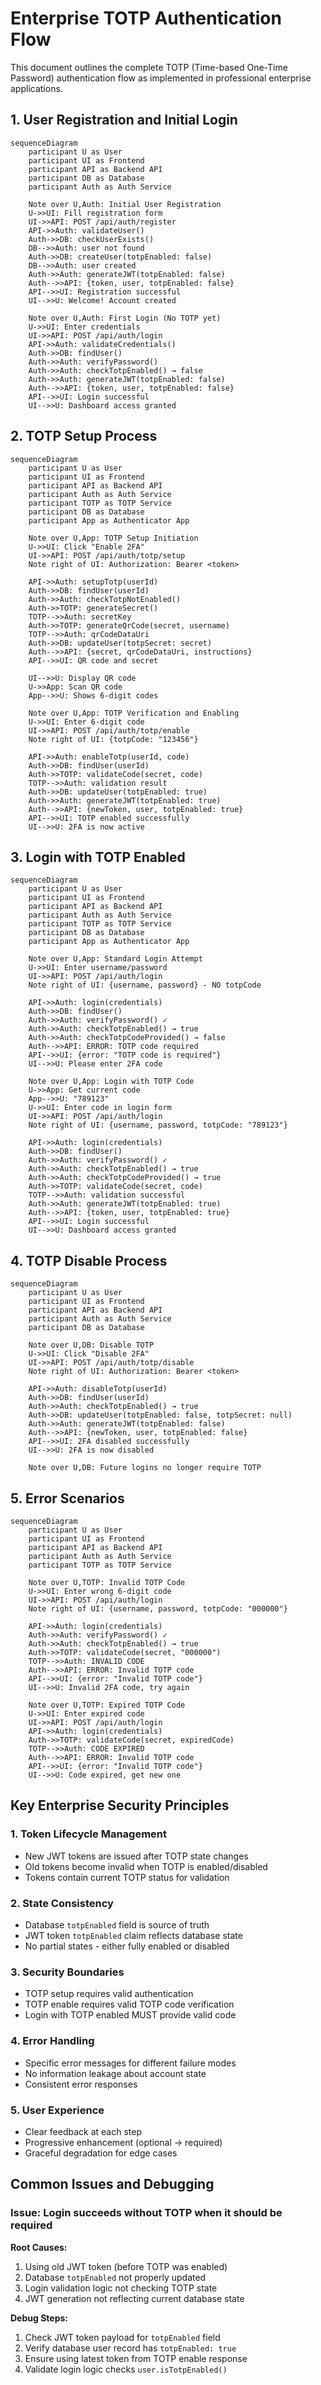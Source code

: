 # Enterprise TOTP Authentication Flow

This document outlines the complete TOTP (Time-based One-Time Password) authentication flow as implemented in professional enterprise applications.

## 1. User Registration and Initial Login

```mermaid
sequenceDiagram
    participant U as User
    participant UI as Frontend
    participant API as Backend API
    participant DB as Database
    participant Auth as Auth Service

    Note over U,Auth: Initial User Registration
    U->>UI: Fill registration form
    UI->>API: POST /api/auth/register
    API->>Auth: validateUser()
    Auth->>DB: checkUserExists()
    DB-->>Auth: user not found
    Auth->>DB: createUser(totpEnabled: false)
    DB-->>Auth: user created
    Auth->>Auth: generateJWT(totpEnabled: false)
    Auth-->>API: {token, user, totpEnabled: false}
    API-->>UI: Registration successful
    UI-->>U: Welcome! Account created

    Note over U,Auth: First Login (No TOTP yet)
    U->>UI: Enter credentials
    UI->>API: POST /api/auth/login
    API->>Auth: validateCredentials()
    Auth->>DB: findUser()
    Auth->>Auth: verifyPassword()
    Auth->>Auth: checkTotpEnabled() → false
    Auth->>Auth: generateJWT(totpEnabled: false)
    Auth-->>API: {token, user, totpEnabled: false}
    API-->>UI: Login successful
    UI-->>U: Dashboard access granted
```

## 2. TOTP Setup Process

```mermaid
sequenceDiagram
    participant U as User
    participant UI as Frontend
    participant API as Backend API
    participant Auth as Auth Service
    participant TOTP as TOTP Service
    participant DB as Database
    participant App as Authenticator App

    Note over U,App: TOTP Setup Initiation
    U->>UI: Click "Enable 2FA"
    UI->>API: POST /api/auth/totp/setup
    Note right of UI: Authorization: Bearer <token>

    API->>Auth: setupTotp(userId)
    Auth->>DB: findUser(userId)
    Auth->>Auth: checkTotpNotEnabled()
    Auth->>TOTP: generateSecret()
    TOTP-->>Auth: secretKey
    Auth->>TOTP: generateQrCode(secret, username)
    TOTP-->>Auth: qrCodeDataUri
    Auth->>DB: updateUser(totpSecret: secret)
    Auth-->>API: {secret, qrCodeDataUri, instructions}
    API-->>UI: QR code and secret

    UI-->>U: Display QR code
    U->>App: Scan QR code
    App-->>U: Shows 6-digit codes

    Note over U,App: TOTP Verification and Enabling
    U->>UI: Enter 6-digit code
    UI->>API: POST /api/auth/totp/enable
    Note right of UI: {totpCode: "123456"}

    API->>Auth: enableTotp(userId, code)
    Auth->>DB: findUser(userId)
    Auth->>TOTP: validateCode(secret, code)
    TOTP-->>Auth: validation result
    Auth->>DB: updateUser(totpEnabled: true)
    Auth->>Auth: generateJWT(totpEnabled: true)
    Auth-->>API: {newToken, user, totpEnabled: true}
    API-->>UI: TOTP enabled successfully
    UI-->>U: 2FA is now active
```

## 3. Login with TOTP Enabled

```mermaid
sequenceDiagram
    participant U as User
    participant UI as Frontend
    participant API as Backend API
    participant Auth as Auth Service
    participant TOTP as TOTP Service
    participant DB as Database
    participant App as Authenticator App

    Note over U,App: Standard Login Attempt
    U->>UI: Enter username/password
    UI->>API: POST /api/auth/login
    Note right of UI: {username, password} - NO totpCode

    API->>Auth: login(credentials)
    Auth->>DB: findUser()
    Auth->>Auth: verifyPassword() ✓
    Auth->>Auth: checkTotpEnabled() → true
    Auth->>Auth: checkTotpCodeProvided() → false
    Auth-->>API: ERROR: TOTP code required
    API-->>UI: {error: "TOTP code is required"}
    UI-->>U: Please enter 2FA code

    Note over U,App: Login with TOTP Code
    U->>App: Get current code
    App-->>U: "789123"
    U->>UI: Enter code in login form
    UI->>API: POST /api/auth/login
    Note right of UI: {username, password, totpCode: "789123"}

    API->>Auth: login(credentials)
    Auth->>DB: findUser()
    Auth->>Auth: verifyPassword() ✓
    Auth->>Auth: checkTotpEnabled() → true
    Auth->>Auth: checkTotpCodeProvided() → true
    Auth->>TOTP: validateCode(secret, code)
    TOTP-->>Auth: validation successful
    Auth->>Auth: generateJWT(totpEnabled: true)
    Auth-->>API: {token, user, totpEnabled: true}
    API-->>UI: Login successful
    UI-->>U: Dashboard access granted
```

## 4. TOTP Disable Process

```mermaid
sequenceDiagram
    participant U as User
    participant UI as Frontend
    participant API as Backend API
    participant Auth as Auth Service
    participant DB as Database

    Note over U,DB: Disable TOTP
    U->>UI: Click "Disable 2FA"
    UI->>API: POST /api/auth/totp/disable
    Note right of UI: Authorization: Bearer <token>

    API->>Auth: disableTotp(userId)
    Auth->>DB: findUser(userId)
    Auth->>Auth: checkTotpEnabled() → true
    Auth->>DB: updateUser(totpEnabled: false, totpSecret: null)
    Auth->>Auth: generateJWT(totpEnabled: false)
    Auth-->>API: {newToken, user, totpEnabled: false}
    API-->>UI: 2FA disabled successfully
    UI-->>U: 2FA is now disabled

    Note over U,DB: Future logins no longer require TOTP
```

## 5. Error Scenarios

```mermaid
sequenceDiagram
    participant U as User
    participant UI as Frontend
    participant API as Backend API
    participant Auth as Auth Service
    participant TOTP as TOTP Service

    Note over U,TOTP: Invalid TOTP Code
    U->>UI: Enter wrong 6-digit code
    UI->>API: POST /api/auth/login
    Note right of UI: {username, password, totpCode: "000000"}

    API->>Auth: login(credentials)
    Auth->>Auth: verifyPassword() ✓
    Auth->>Auth: checkTotpEnabled() → true
    Auth->>TOTP: validateCode(secret, "000000")
    TOTP-->>Auth: INVALID CODE
    Auth-->>API: ERROR: Invalid TOTP code
    API-->>UI: {error: "Invalid TOTP code"}
    UI-->>U: Invalid 2FA code, try again

    Note over U,TOTP: Expired TOTP Code
    U->>UI: Enter expired code
    UI->>API: POST /api/auth/login
    API->>Auth: login(credentials)
    Auth->>TOTP: validateCode(secret, expiredCode)
    TOTP-->>Auth: CODE EXPIRED
    Auth-->>API: ERROR: Invalid TOTP code
    API-->>UI: {error: "Invalid TOTP code"}
    UI-->>U: Code expired, get new one
```

## Key Enterprise Security Principles

### 1. **Token Lifecycle Management**
- New JWT tokens are issued after TOTP state changes
- Old tokens become invalid when TOTP is enabled/disabled
- Tokens contain current TOTP status for validation

### 2. **State Consistency**
- Database `totpEnabled` field is source of truth
- JWT token `totpEnabled` claim reflects database state
- No partial states - either fully enabled or disabled

### 3. **Security Boundaries**
- TOTP setup requires valid authentication
- TOTP enable requires valid TOTP code verification
- Login with TOTP enabled MUST provide valid code

### 4. **Error Handling**
- Specific error messages for different failure modes
- No information leakage about account state
- Consistent error responses

### 5. **User Experience**
- Clear feedback at each step
- Progressive enhancement (optional → required)
- Graceful degradation for edge cases

## Common Issues and Debugging

### Issue: Login succeeds without TOTP when it should be required

**Root Causes:**
1. Using old JWT token (before TOTP was enabled)
2. Database `totpEnabled` not properly updated
3. Login validation logic not checking TOTP state
4. JWT generation not reflecting current database state

**Debug Steps:**
1. Check JWT token payload for `totpEnabled` field
2. Verify database user record has `totpEnabled: true`
3. Ensure using latest token from TOTP enable response
4. Validate login logic checks `user.isTotpEnabled()`